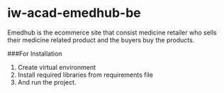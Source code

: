 # iw-acad-emedhub-be
Emedhub is the ecommerce site that consist medicine retailer who sells their medicine related product and the buyers buy the products.

###For Installation
1. Create virtual environment
2. Install required libraries from requirements file
3. And run the project.
